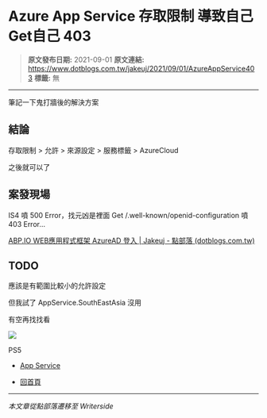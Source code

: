 # Azure App Service 存取限制 導致自己Get自己 403

> **原文發布日期:** 2021-09-01
> **原文連結:** https://www.dotblogs.com.tw/jakeuj/2021/09/01/AzureAppService403
> **標籤:** 無

---

筆記一下鬼打牆後的解決方案

## 結論

存取限制 > 允許 > 來源設定 > 服務標籤 > AzureCloud

之後就可以了

## 案發現場

IS4 噴 500 Error，找元凶是裡面 Get /.well-known/openid-configuration 噴 403 Error…

[ABP.IO WEB應用程式框架 AzureAD 登入 | Jakeuj - 點部落 (dotblogs.com.tw)](https://www.dotblogs.com.tw/jakeuj/2021/08/23/AbpAzureAdLogin)

## TODO

應該是有範圍比較小的允許設定

但我試了 AppService.SouthEastAsia 沒用

有空再找找看

![](https://card.psnprofiles.com/1/jakeuj.png)

PS5

* [App Service](/jakeuj/Tags?qq=App%20Service)

* [回首頁](/jakeuj)

---

*本文章從點部落遷移至 Writerside*

